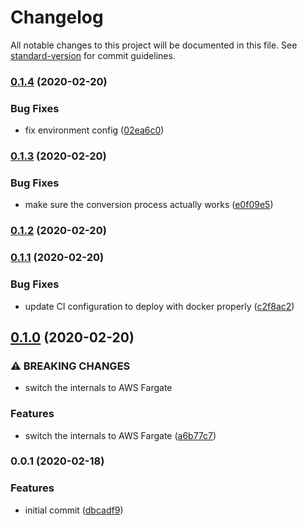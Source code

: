# Changelog

All notable changes to this project will be documented in this file. See [standard-version](https://github.com/conventional-changelog/standard-version) for commit guidelines.

### [0.1.4](https://github.com/sammarks/cloudformation-webm-mp4/compare/v0.1.3...v0.1.4) (2020-02-20)


### Bug Fixes

* fix environment config ([02ea6c0](https://github.com/sammarks/cloudformation-webm-mp4/commit/02ea6c0eab1d8b97ebf6af29909535d9f821a544))

### [0.1.3](https://github.com/sammarks/cloudformation-webm-mp4/compare/v0.1.2...v0.1.3) (2020-02-20)


### Bug Fixes

* make sure the conversion process actually works ([e0f09e5](https://github.com/sammarks/cloudformation-webm-mp4/commit/e0f09e5af3b870c451b6b9c7b5a0adbfec8350fe))

### [0.1.2](https://github.com/sammarks/cloudformation-webm-mp4/compare/v0.1.1...v0.1.2) (2020-02-20)

### [0.1.1](https://github.com/sammarks/cloudformation-webm-mp4/compare/v0.1.0...v0.1.1) (2020-02-20)


### Bug Fixes

* update CI configuration to deploy with docker properly ([c2f8ac2](https://github.com/sammarks/cloudformation-webm-mp4/commit/c2f8ac204af65651ca20df5a3b1bb6d16275d528))

## [0.1.0](https://github.com/sammarks/cloudformation-webm-mp4/compare/v0.0.1...v0.1.0) (2020-02-20)


### ⚠ BREAKING CHANGES

* switch the internals to AWS Fargate

### Features

* switch the internals to AWS Fargate ([a6b77c7](https://github.com/sammarks/cloudformation-webm-mp4/commit/a6b77c732d2a079627b03453199ed173d4849c5e))

### 0.0.1 (2020-02-18)


### Features

* initial commit ([dbcadf9](https://github.com/sammarks/cloudformation-webm-mp4/commit/dbcadf9a18e9392e0af40d3083c714e340572db9))
